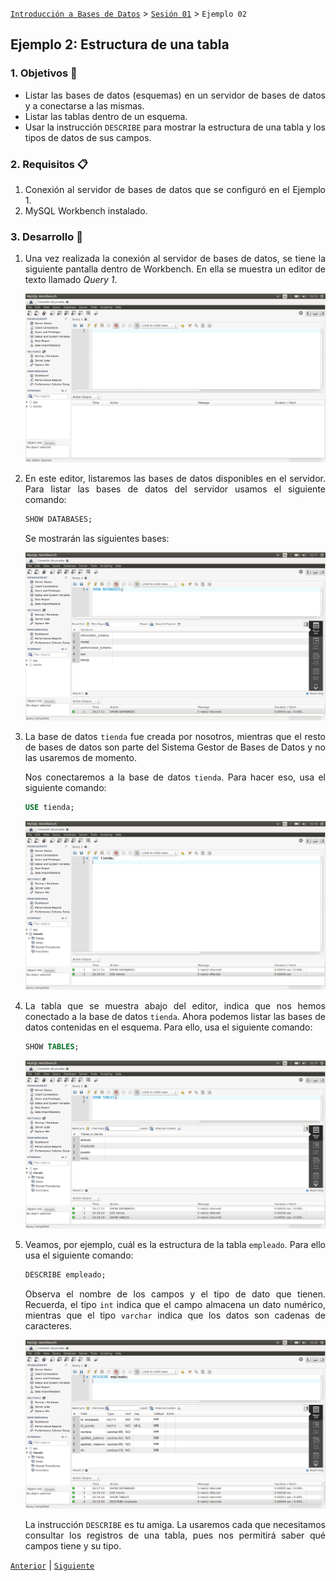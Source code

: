 [`Introducción a Bases de Datos`](../../Readme.md) > [`Sesión 01`](../Readme.md) > `Ejemplo 02`

## Ejemplo 2: Estructura de una tabla

<div style="text-align: justify;">

### 1. Objetivos :dart:

- Listar las bases de datos (esquemas) en un servidor de bases de datos y a conectarse a las mismas.
- Listar las tablas dentro de un esquema.
- Usar la instrucción `DESCRIBE` para mostrar la estructura de una tabla y los tipos de datos de sus campos.

### 2. Requisitos :clipboard:

1. Conexión al servidor de bases de datos que se configuró en el Ejemplo 1.
2. MySQL Workbench instalado.

### 3. Desarrollo :rocket:

1. Una vez realizada la conexión al servidor de bases de datos, se tiene la siguiente pantalla dentro de Workbench. En ella se muestra un editor de texto llamado *Query 1*.

   ![imagen](imagenes/s1we21.png)

2. En este editor, listaremos las bases de datos disponibles en el servidor. Para listar las bases de datos del servidor usamos el siguiente comando:

   ```sql
   SHOW DATABASES;
   ```
   
   Se mostrarán las siguientes bases:
   
   ![imagen](imagenes/s1we22.png)

3. La base de datos `tienda` fue creada por nosotros, mientras que el resto de bases de datos son parte del Sistema Gestor de Bases de Datos y no las usaremos de momento.

   Nos conectaremos a la base de datos `tienda`. Para hacer eso, usa el siguiente comando:

   ```sql
   USE tienda;
   ```
 
   ![imagen](imagenes/s1we23.png)

4. La tabla que se muestra abajo del editor, indica que nos hemos conectado a la base de datos `tienda`. Ahora podemos listar las bases de datos contenidas en el esquema. Para ello, usa el siguiente comando:

   ```sql
   SHOW TABLES;
   ```

   ![imagen](imagenes/s1we24.png)

5. Veamos, por ejemplo, cuál es la estructura de la tabla `empleado`. Para ello usa el siguiente comando:

   ```sql
   DESCRIBE empleado;
   ```
   
   Observa el nombre de los campos y el tipo de dato que tienen. Recuerda, el tipo `int` indica que el campo almacena un dato numérico, mientras que el tipo `varchar` indica que los datos son cadenas de caracteres.

   ![imagen](imagenes/s1we25.png)

   La instrucción `DESCRIBE` es tu amiga. La usaremos cada que necesitamos consultar los registros de una tabla, pues nos permitirá saber qué campos tiene y su tipo.

[`Anterior`](../Ejemplo-01/Readme.md) | [`Siguiente`](../Reto-01/Readme.md)

<div style="text-align: justify;">
